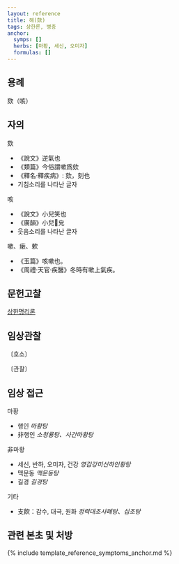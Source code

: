 ```yaml
---
layout: reference
title: 해(欬)
tags: 상한론, 병증
anchor:
  symps: []
  herbs: [마황, 세신, 오미자]
  formulas: []
---
```



## 용례

欬（咳）

## 자의

欬
* 《說文》逆氣也
* 《類篇》今俗謂嗽爲欬
* 《釋名·釋疾病》:	欬，刻也
* 기침소리를 나타난 글자

咳
* 《說文》小兒笑也
* 《廣韻》小兒𥬇皃
* 웃음소리를 나타난 글자

嗽、瘶、欶
* 《玉篇》咳嗽也。
* 《周禮·天官·疾醫》冬時有嗽上氣疾。

## 문헌고찰

[상한명리론]({{site.baseurl}}/reference/Books/Etc/상한명리론#해)



## 임상관찰



〔호소〕



〔관찰〕

## 임상 접근

마황
* 행인 _마황탕_
* 非행인 _소청룡탕、사간마황탕_

非마황
* 세신, 반하, 오미자, 건강 _영감강미신하인황탕_
* 맥문동 _맥문동탕_
* 길경 _길경탕_

기타
* 支飮：감수, 대극, 원화 _정력대조사폐탕、십조탕_

## 관련 본초 및 처방




{% include template_reference_symptoms_anchor.md %}
